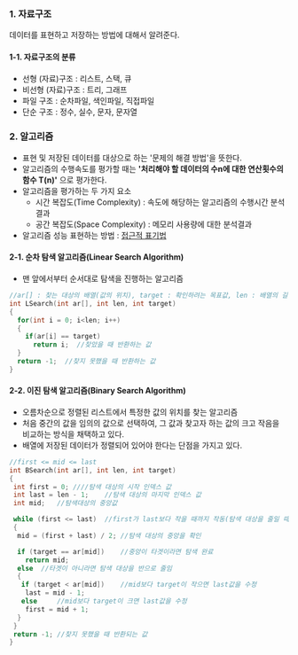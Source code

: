 ### 1. 자료구조
데이터를 표현하고 저장하는 방법에 대해서 알려준다.

#### 1-1. 자료구조의 분류
* 선형 (자료)구조 : 리스트, 스택, 큐
* 비선형 (자료)구조 : 트리, 그래프
* 파일 구조 : 순차파일, 색인파일, 직접파일
* 단순 구조 : 정수, 실수, 문자, 문자열

### 2. 알고리즘
* 표현 및 저장된 데이터를 대상으로 하는 '문제의 해결 방법'을 뜻한다.
* 알고리즘의 수행속도를 평가할 때는 **'처리해야 할 데이터의 수n에 대한 연산횟수의 함수 T(n)'** 으로 평가한다.
* 알고리즘을 평가하는 두 가지 요소
  * 시간 복잡도(Time Complexity) : 속도에 해당하는 알고리즘의 수행시간 분석결과
  * 공간 복잡도(Space Complexity) : 메모리 사용량에 대한 분석결과
* 알고리즘 성능 표현하는 방법 : [접근적 표기법](https://github.com/YouAndMeToo3323/TIL/blob/main/%EC%9E%90%EB%A3%8C%EA%B5%AC%EC%A1%B0/learn/%EC%A0%91%EA%B7%BC%EC%A0%81_%ED%91%9C%EA%B8%B0%EB%B2%95.md)

#### 2-1. 순차 탐색 알고리즘(Linear Search Algorithm)
* 맨 앞에서부터 순서대로 탐색을 진행하는 알고리즘

```cpp
//ar[] : 찾는 대상의 배열(값의 위치), target : 확인하려는 목표값, len : 배열의 길이 또는 탐색 위치
int LSearch(int ar[], int len, int target)  
{
  for(int i = 0; i<len; i++)
  {
    if(ar[i] == target)
      return i;  //찾았을 때 반환하는 값
  }
  return -1;  //찾지 못했을 때 반환하는 값
}
```

#### 2-2. 이진 탐색 알고리즘(Binary Search Algorithm)
* 오름차순으로 정렬된 리스트에서 특정한 값의 위치를 찾는 알고리즘
* 처음 중간의 값을 임의의 값으로 선택하여, 그 값과 찾고자 하는 값의 크고 작음을 비교하는 방식을 채택하고 있다.
* 배열에 저장된 데이터가 정렬되어 있어야 한다는 단점을 가지고 있다.

```cpp
//first <= mid <= last
int BSearch(int ar[], int len, int target) 
{
 int first = 0;	////탐색 대상의 시작 인덱스 값
 int last = len - 1;	//탐색 대상의 마지막 인덱스 값
 int mid;	//탐색대상의 중앙값

 while (first <= last)  //first가 last보다 작을 때까지 작동(탐색 대상을 줄일 때 mid +-1 을 사용하여 탈출)
 {
  mid = (first + last) / 2;	//탐색 대상의 중앙을 확인

  if (target == ar[mid])	//중앙이 타겟이라면 탐색 완료
   	return mid;
  else	//타겟이 아니라면 탐색 대상을 반으로 줄임
  {
   if (target < ar[mid])	//mid보다 target이 작으면 last값을 수정
	last = mid - 1;
   else		//mid보다 target이 크면 last값을 수정
	first = mid + 1;
  }
 }
 return -1;	//찾지 못했을 때 반환되는 값
}
```














